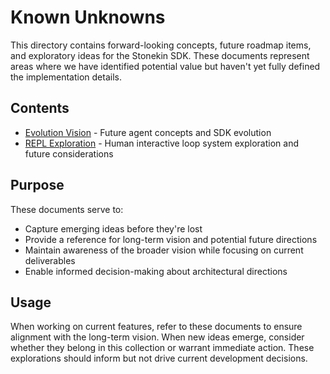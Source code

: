 # Known Unknowns

This directory contains forward-looking concepts, future roadmap items, and exploratory ideas for the Stonekin SDK. These documents represent areas where we have identified potential value but haven't yet fully defined the implementation details.

## Contents

- [Evolution Vision](./ideas.md) - Future agent concepts and SDK evolution
- [REPL Exploration](./repl.md) - Human interactive loop system exploration and future considerations

## Purpose

These documents serve to:

- Capture emerging ideas before they're lost
- Provide a reference for long-term vision and potential future directions
- Maintain awareness of the broader vision while focusing on current deliverables
- Enable informed decision-making about architectural directions

## Usage

When working on current features, refer to these documents to ensure alignment with the long-term vision. When new ideas emerge, consider whether they belong in this collection or warrant immediate action. These explorations should inform but not drive current development decisions.
